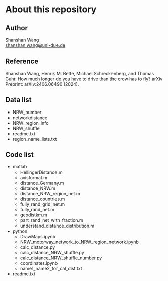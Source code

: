 # About this repository

## Author 
Shanshan Wang\
shanshan.wang@uni-due.de

## Reference
Shanshan Wang, Henrik M. Bette, Michael Schreckenberg, and Thomas Guhr. How much longer do you have to drive than the crow has to fly? arXiv Preprint: arXiv:2406.06490 (2024).

## Data list
* NRW_number			
* networkdistance
* NRW_region_info			
* NRW_shuffle			
* readme.txt
* region_name_lists.txt

## Code list
* matlab
  *	HellingerDistance.m
  *	axisformat.m
  *	distance_Germany.m
  *	distance_NRW.m
  *	distance_NRW_region_net.m
  *	distance_countries.m
  *	fully_rand_grid_net.m
  *	fully_rand_net.m
  *	geodistkm.m
  *	part_rand_net_with_fraction.m
  *	understand_distance_distribution.m	
* python
  * DrawMaps.ipynb
  * NRW_motorway_network_to_NRW_region_network.ipynb
  * calc_distance.py
  * calc_distance_NRW_shuffle.py
  * calc_distance_NRW_shuffle_number.py
  * coordinates.ipynb
  * name1_name2_for_cal_dist.txt
* readme.txt

